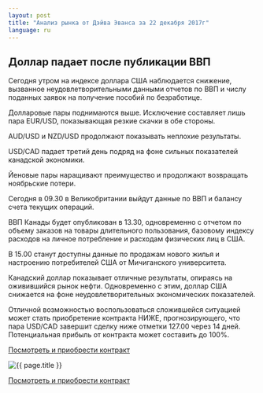 ```yaml
---
layout: post
title: "Анализ рынка от Дэйва Эванса за 22 декабря 2017г"
language: ru
---
```

## Доллар падает после публикации ВВП

Сегодня утром на индексе доллара США наблюдается снижение, вызванное неудовлетворительными данными отчетов по ВВП и числу поданных заявок на получение пособий по безработице.

Долларовые пары поднимаются выше. Исключение составляет лишь пара EUR/USD, показывающая резкие скачки в обе стороны.

AUD/USD и NZD/USD продолжают показывать неплохие результаты.

USD/CAD падает третий день подряд на фоне сильных показателей канадской экономики.

Йеновые пары наращивают преимущество и продолжают возвращать ноябрьские потери.
 
 
Сегодня в 09.30 в Великобритании выйдут данные по ВВП и балансу счета текущих операций.

ВВП Канады будет опубликован в 13.30, одновременно с отчетом по объему заказов на товары длительного пользования, базовому индексу расходов на личное потребление и расходам физических лиц в США.

В 15.00 станут доступны данные по продажам нового жилья и настроению потребителей США от Мичиганского университета.
 
 
Канадский доллар показывает отличные результаты, опираясь на оживившийся рынок нефти. Одновременно с этим, доллар США снижается на фоне неудовлетворительных экономических показателей.

Отличной возможностью воспользоваться сложившейся ситуацией может стать приобретение контракта НИЖЕ, прогнозирующего, что пара USD/CAD завершит сделку ниже отметки 127.00 через 14 дней. Потенциальная прибыль от контракта может составить до 100%.

<a href="http://record.binary.com/_bivVDfg8lHux76XffYA0JmNd7ZgqdRLk/1/market=forex&underlying=frxUSDCAD&formname=higherlower&duration_amount=14&duration_units=d&amount=10&amount_type=payout&expiry_type=duration&barrier=1.27&s=1&t=AGAo0wZxiuWVUSIZnKLQvZ0co5lt24DG" target="_blank">Посмотреть и приобрести контракт</a>

<img src="{{ site.url }}/images/dec/ru-22-dec-17.png" alt="{{ page.title }}"  title="{{ page.title }}">

<a href="%LINK%%?https://www.binary.com/d/trade.cgi?market=forex&underlying=frxUSDCAD&formname=higherlower&duration_amount=14&duration_units=d&amount=10&amount_type=payout&expiry_type=duration&barrier=1.27&s=1&t=AGAo0wZxiuWVUSIZnKLQvZ0co5lt24DG" target="_blank">Посмотреть и приобрести контракт</a>